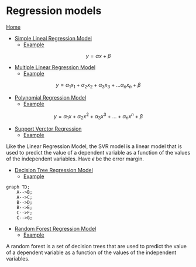 # Regression models

[Home](https://github.com/JorgeToT/Machine-Learning-Python-R)

- [Simple Lineal Regression Model](/Part%202%20-%20Regression/Section%204%20-%20Simple%20Linear%20Regression/Python/)
  - [Example](/Part%202%20-%20Regression/Section%204%20-%20Simple%20Linear%20Regression/Python/simple_linear_regression.ipynb)

$$y = \alpha x + \beta$$

- [Multiple Linear Regression Model](/Part%202%20-%20Regression/Section%205%20-%20Multiple%20Linear%20Regression/Python/)
  - [Example](/Part%202%20-%20Regression/Section%205%20-%20Multiple%20Linear%20Regression/Python/multiple_linear_regression.ipynb)

$$y = \alpha_1 x_1 + \alpha_2 x_2 + \alpha_3 x_3 + ... \alpha_n x_n + \beta$$

- [Polynomial Regression Model](/Part%202%20-%20Regression/Section%206%20-%20Polynomial%20Regression/Python/)
  - [Example](/Part%202%20-%20Regression/Section%206%20-%20Polynomial%20Regression/Python/polynomial_regression.ipynb)

$$y = \alpha_1 x + \alpha_2 x^2 + \alpha_3 x^3 + ... + \alpha_n x^n + \beta$$

- [Support Verctor Regression](/Part%202%20-%20Regression/Section%207%20-%20Support%20Vector%20Regression%20(SVR)/Python/)
  - [Example](/Part%202%20-%20Regression/Section%207%20-%20Support%20Vector%20Regression%20(SVR)/Python/support_vector_regression.ipynb)

Like the Linear Regression Model, the SVR model is a linear model that is used to predict the value of a dependent variable as a function of the values of the independent variables. Have $\epsilon$ be the error margin.

- [Decision Tree Regression Model](/Part%202%20-%20Regression/Section%208%20-%20Decision%20Tree%20Regression/Python/)
  - [Example](/Part%202%20-%20Regression/Section%208%20-%20Decision%20Tree%20Regression/Python/decision_tree_regression.ipynb)

```mermaid
graph TD;
    A-->B;
    A-->C;
    B-->D;
    B-->E;
    C-->F;
    C-->G;
```

- [Random Forest Regression Model](/Part%202%20-%20Regression/Section%209%20-%20Random%20Forest%20Regression/Python/)
  - [Example](/Part%202%20-%20Regression/Section%209%20-%20Random%20Forest%20Regression/Python/random_forest_regression.ipynb)

A random forest is a set of decision trees that are used to predict the value of a dependent variable as a function of the values of the independent variables.